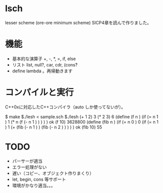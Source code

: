 lsch
====

lesser scheme (ore-ore minimum scheme)
SICP4章を読んで作りました。

機能
=====
* 基本的な演算子 +, -, *, =, if, else
* リスト list, null?, car, cdr, (cons?͂
* define lambda 。再帰動きます


コンパイルと実行
============

C++0xに対応したC++コンパイラ（auto しか使ってないが）。

$ make
$./lesh < sample.sch
$./lesh
(+ 1 2)
3
(* 2 3)
6
(define (f n ) (if (= n 1 ) 1 (* n (f (- n 1 ) ) ) ) )
ok
(f 10) 
3628800
(define (fib n ) (if (= n 0 ) 0 (if (= n 1 ) 1 (+ (fib (- n 1 ) ) (fib (- n 2 )  ) ) ) )
ok
(fib 10) 
55

TODO
=====
* パーサーが適当
* エラー処理がない
* 遅い（コピー、オブジェクト作りまくり）
* let, begin, cons 等サポート
* 環境がかなり適当。。。

